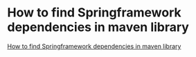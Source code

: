 # How to find Springframework dependencies in maven library
[How to find Springframework dependencies in maven library](https://aiwithcloud.com/2022/09/15/how_to_find_springframework_dependencies_in_maven_library/)